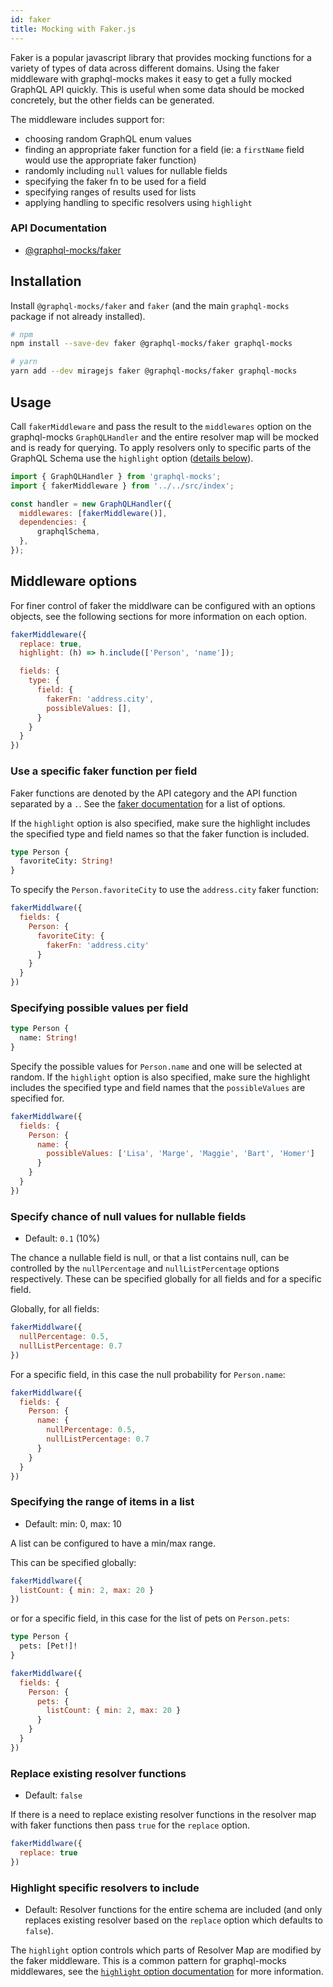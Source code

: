```yaml
---
id: faker
title: Mocking with Faker.js
---
```


Faker is a popular javascript library that provides mocking functions for a variety of types of data across different domains. Using the faker middleware with graphql-mocks makes it easy to get a fully mocked GraphQL API quickly. This is useful when some data should be mocked concretely, but the other fields can be generated.

The middleware includes support for:
* choosing random GraphQL enum values
* finding an appropriate faker function for a field (ie: a `firstName` field would use the appropriate faker function)
* randomly including `null` values for nullable fields
* specifying the faker fn to be used for a field
* specifying ranges of results used for lists
* applying handling to specific resolvers using `highlight`

### API Documentation
* [@graphql-mocks/faker](pathname:///api/faker/)

## Installation

Install `@graphql-mocks/faker` and `faker` (and the main `graphql-mocks` package if not already installed).

```bash
# npm
npm install --save-dev faker @graphql-mocks/faker graphql-mocks

# yarn
yarn add --dev miragejs faker @graphql-mocks/faker graphql-mocks
```

## Usage

Call `fakerMiddleware` and pass the result to the `middlewares` option on the graphql-mocks `GraphQLHandler` and the entire resolver map will be mocked and is ready for querying. To apply resolvers only to specific parts of the GraphQL Schema use the `highlight` option ([details below](/docs/guides/faker#highlight-specific-resolvers-to-include)).

```js
import { GraphQLHandler } from 'graphql-mocks';
import { fakerMiddleware } from '../../src/index';

const handler = new GraphQLHandler({
  middlewares: [fakerMiddleware()],
  dependencies: {
      graphqlSchema,
  },
});
```

## Middleware options

For finer control of faker the middlware can be configured with an options objects, see the following sections for more information on each option.

```js
fakerMiddleware({
  replace: true,
  highlight: (h) => h.include(['Person', 'name']);

  fields: {
    type: {
      field: {
        fakerFn: 'address.city',
        possibleValues: [],
      }
    }
  }
})
```

### Use a specific faker function per field
Faker functions are denoted by the API category and the API function separated by a `.`. See the [faker documentation](https://github.com/marak/Faker.js/#api-methods) for a list of options.

If the `highlight` option is also specified, make sure the highlight includes the specified type and field names so that the faker function is included.

```graphql
type Person {
  favoriteCity: String!
}
```

To specify the `Person.favoriteCity` to use the `address.city` faker function:

```js
fakerMiddlware({
  fields: {
    Person: {
      favoriteCity: {
        fakerFn: 'address.city'
      }
    }
  }
})
```

### Specifying possible values per field

```graphql
type Person {
  name: String!
}
```

Specify the possible values for `Person.name` and one will be selected at random. If the `highlight` option is also specified, make sure the highlight includes the specified type and field names that the `possibleValues` are specified for.

```js
fakerMiddlware({
  fields: {
    Person: {
      name: {
        possibleValues: ['Lisa', 'Marge', 'Maggie', 'Bart', 'Homer']
      }
    }
  }
})
```

### Specify chance of null values for nullable fields
* Default: `0.1` (10%)

The chance a nullable field is null, or that a list contains null, can be controlled by the `nullPercentage` and `nullListPercentage` options respectively. These can be specified globally for all fields and for a specific field.

Globally, for all fields:

```js
fakerMiddlware({
  nullPercentage: 0.5,
  nullListPercentage: 0.7
})
```

For a specific field, in this case the null probability for `Person.name`:

```js
fakerMiddlware({
  fields: {
    Person: {
      name: {
        nullPercentage: 0.5,
        nullListPercentage: 0.7
      }
    }
  }
})
```

### Specifying the range of items in a list
* Default: min: 0, max: 10

A list can be configured to have a min/max range.

This can be specified globally:
```js
fakerMiddlware({
  listCount: { min: 2, max: 20 }
})
```

or for a specific field, in this case for the list of pets on `Person.pets`:

```graphql
type Person {
  pets: [Pet!]!
}
```

```js
fakerMiddlware({
  fields: {
    Person: {
      pets: {
        listCount: { min: 2, max: 20 }
      }
    }
  }
})
```

### Replace existing resolver functions

* Default: `false`

If there is a need to replace existing resolver functions in the resolver map with faker functions then pass `true` for the `replace` option.

```js
fakerMiddlware({
  replace: true
})
```


### Highlight specific resolvers to include

* Default: Resolver functions for the entire schema are included (and only replaces existing resolver based on the `replace` option which defaults to `false`).

The `highlight` option controls which parts of Resolver Map are modified by the faker middleware. This is a common pattern for graphql-mocks middlewares, see the [`highlight` option documentation](/docs/highlight/introducing-highlight#highlight-middleware-option) for more information.
